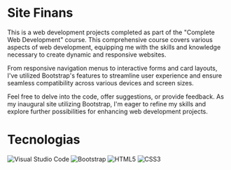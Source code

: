 # Site Finans

This is a web development projects completed as part of the "Complete Web Development" course. 
This comprehensive course covers various aspects of web development, equipping me with the skills and knowledge necessary to create dynamic and responsive websites.

From responsive navigation menus to interactive forms and card layouts, I've utilized Bootstrap's features to streamline user experience and ensure seamless compatibility across various devices and screen sizes.

Feel free to delve into the code, offer suggestions, or provide feedback. As my inaugural site utilizing Bootstrap, I'm eager to refine my skills and explore further possibilities for enhancing web development projects.

# Tecnologias

![Visual Studio Code](https://img.shields.io/badge/Visual%20Studio%20Code-0078d7.svg?style=for-the-badge&logo=visual-studio-code&logoColor=white)
![Bootstrap](https://img.shields.io/badge/bootstrap-%238511FA.svg?style=for-the-badge&logo=bootstrap&logoColor=white)
![HTML5](https://img.shields.io/badge/html5-%23E34F26.svg?style=for-the-badge&logo=html5&logoColor=white)
![CSS3](https://img.shields.io/badge/css3-%231572B6.svg?style=for-the-badge&logo=css3&logoColor=white)
